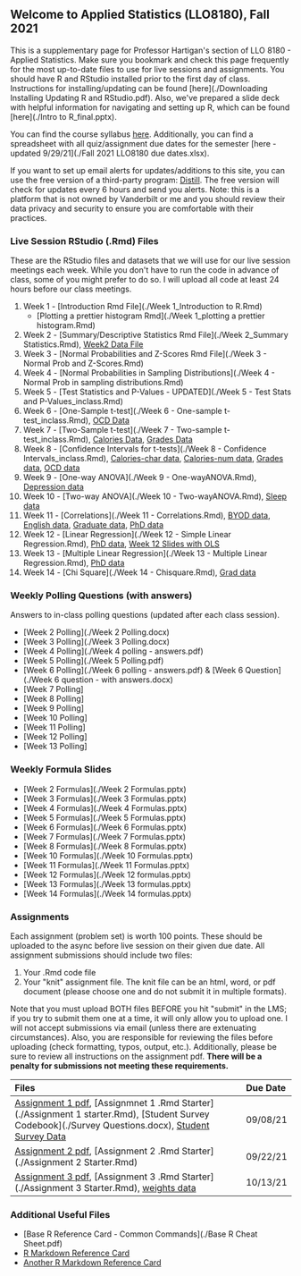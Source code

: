 ## Welcome to Applied Statistics (LLO8180), Fall 2021

This is a supplementary page for Professor Hartigan's section of LLO 8180 - Applied Statistics. Make sure you bookmark and check this page frequently for the most up-to-date files to use for live sessions and assignments. You should have R and RStudio installed prior to the first day of class. Instructions for installing/updating can be found [here](./Downloading Installing Updating R and RStudio.pdf). Also, we've prepared a slide deck with helpful information for navigating and setting up R, which can be found [here](./Intro to R_final.pptx).

You can find the course syllabus [here](./llo_8180_syllabus.pdf). Additionally, you can find a spreadsheet with all quiz/assignment due dates for the semester [here - updated 9/29/21](./Fall 2021 LLO8180 due dates.xlsx).

If you want to set up email alerts for updates/additions to this site, you can use the free version of a third-party program: [Distill](https://distill.io/). The free version will check for updates every 6 hours and send you alerts. Note: this is a platform that is not owned by Vanderbilt or me and you should review their data privacy and security to ensure you are comfortable with their practices.

### Live Session RStudio (.Rmd) Files
These are the RStudio files and datasets that we will use for our live session meetings each week. While you don't have to run the code in advance of class, some of you might prefer to do so. I will upload all code at least 24 hours before our class meetings.
1. Week 1 - [Introduction Rmd File](./Week 1_Introduction to R.Rmd)
    * [Plotting a prettier histogram Rmd](./Week 1_plotting a prettier histogram.Rmd)
2. Week 2 - [Summary/Descriptive Statistics Rmd File](./Week 2_Summary Statistics.Rmd), [Week2 Data File](./week2data.txt)
3. Week 3 - [Normal Probabilities and Z-Scores Rmd File](./Week 3 - Normal Prob and Z-Scores.Rmd)
4. Week 4 - [Normal Probabilities in Sampling Distributions](./Week 4 - Normal Prob in sampling distributions.Rmd)
5. Week 5 - [Test Statistics and P-Values - UPDATED](./Week 5 - Test Stats and P-Values_inclass.Rmd)
6. Week 6 - [One-Sample t-test](./Week 6 - One-sample t-test_inclass.Rmd), [OCD Data](./OCD_data.csv)
7. Week 7 - [Two-Sample t-test](./Week 7 - Two-sample t-test_inclass.Rmd), [Calories Data](./calories.csv), [Grades Data](./grades.csv)
8. Week 8 - [Confidence Intervals for t-tests](./Week 8 - Confidence Intervals_inclass.Rmd), [Calories-char data](./calorieschar.txt), [Calories-num data](./caloriesnum.txt), [Grades data](./grades.txt), [OCD data](./OCD.txt)
9. Week 9 - [One-way ANOVA](./Week 9 - One-wayANOVA.Rmd), [Depression data](./week9_Depression.txt)
10. Week 10 - [Two-way ANOVA](./Week 10 - Two-wayANOVA.Rmd), [Sleep data](./week10_sleepdata.txt)
11. Week 11 - [Correlations](./Week 11 - Correlations.Rmd), [BYOD data](./week11_byod.txt), [English data](./week11_english.txt), [Graduate data](./week11_graduate.txt), [PhD data](./week11_phd.txt)
12. Week 12 - [Linear Regression](./Week 12 - Simple Linear Regression.Rmd), [PhD data](./week12_phd.txt), [Week 12 Slides with OLS](./Week_12_slides_withOLS.pdf)
13. Week 13 - [Multiple Linear Regression](./Week 13 - Multiple Linear Regression.Rmd), [PhD data](./week13_phd2.txt)
14. Week 14 - [Chi Square](./Week 14 - Chisquare.Rmd), [Grad data](./week14_graduate.txt)

### Weekly Polling Questions (with answers)
Answers to in-class polling questions (updated after each class session).
* [Week 2 Polling](./Week 2 Polling.docx)
* [Week 3 Polling](./Week 3 Polling.docx)
* [Week 4 Polling](./Week 4 polling - answers.pdf)
* [Week 5 Polling](./Week 5 Polling.pdf)
* [Week 6 Polling](./Week 6 polling - answers.pdf) & [Week 6 Question](./Week 6 question - with answers.docx)
* [Week 7 Polling]
* [Week 8 Polling]
* [Week 9 Polling]
* [Week 10 Polling]
* [Week 11 Polling]
* [Week 12 Polling]
* [Week 13 Polling]

### Weekly Formula Slides
* [Week 2 Formulas](./Week 2 Formulas.pptx)
* [Week 3 Formulas](./Week 3 Formulas.pptx)
* [Week 4 Formulas](./Week 4 Formulas.pptx)
* [Week 5 Formulas](./Week 5 Formulas.pptx)
* [Week 6 Formulas](./Week 6 Formulas.pptx)
* [Week 7 Formulas](./Week 7 Formulas.pptx)
* [Week 8 Formulas](./Week 8 Formulas.pptx)
* [Week 10 Formulas](./Week 10 Formulas.pptx)
* [Week 11 Formulas](./Week 11 Formulas.pptx)
* [Week 12 Formulas](./Week 12 formulas.pptx)
* [Week 13 Formulas](./Week 13 formulas.pptx)
* [Week 14 Formulas](./Week 14 formulas.pptx)

### Assignments
Each assignment (problem set) is worth 100 points. These should be uploaded to the async before live session on their given due date. All assignment submissions should include two files:
1. Your .Rmd code file
2. Your "knit" assignment file. The knit file can be an html, word, or pdf document (please choose one and do not submit it in multiple formats). 

Note that you must upload BOTH files BEFORE you hit "submit" in the LMS; if you try to submit them one at a time, it will only allow you to upload one. I will not accept submissions via email (unless there are extenuating circumstances). Also, you are responsible for reviewing the files before uploading (check formatting, typos, output, etc.). Additionally, please be sure to review all instructions on the assignment pdf. **There will be a penalty for submissions not meeting these requirements.**

| Files      | Due Date          |
|:-------------|:------------------|
|[Assignment 1 pdf](./Assignment-1-starter.pdf), [Assignmnet 1 .Rmd Starter](./Assignment 1 starter.Rmd), [Student Survey Codebook](./Survey Questions.docx), [Student Survey Data](./survey.txt) | 09/08/21 |
|[Assignment 2 pdf](./Assignment-2.pdf), [Assignment 2 .Rmd Starter](./Assignment 2 Starter.Rmd) | 09/22/21 |
|[Assignment 3 pdf](./Assignment-3-Starter.pdf), [Assignment 3 .Rmd Starter](./Assignment 3 Starter.Rmd), [weights data](./weights.txt) | 10/13/21 |

### Additional Useful Files
* [Base R Reference Card - Common Commands](./Base R Cheat Sheet.pdf)
* [R Markdown Reference Card](./rmarkdown-reference.pdf)
* [Another R Markdown Reference Card](./rmarkdown-cheatsheet.pdf)

